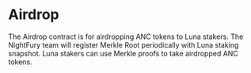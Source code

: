 # Airdrop

The Airdrop contract is for airdropping ANC tokens to Luna stakers. 
The NightFury team will register Merkle Root periodically with Luna staking 
snapshot. Luna stakers can use Merkle proofs to take airdropped ANC tokens.
